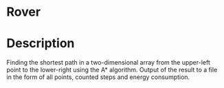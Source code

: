 # Rover 

# Description
Finding the shortest path in a two-dimensional array from the upper-left point to the lower-right using the A* algorithm.
Output of the result to a file in the form of all points, counted steps and energy consumption.
